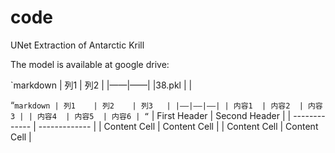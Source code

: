 # code
UNet Extraction of Antarctic Krill 

The model is available at google drive:

`markdown
| 列1    | 列2    |
|——|——|
|38.pkl |     |

“`markdown
| 列1    | 列2    | 列3   |
|——|——|—–|
| 内容1  | 内容2  | 内容3 |
| 内容4  | 内容5  | 内容6 |
“`
| First Header  | Second Header |
| ------------- | ------------- |
| Content Cell  | Content Cell  |
| Content Cell  | Content Cell  |
